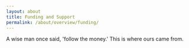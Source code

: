 ```yaml
---
layout: about
title: Funding and Support
permalink: /about/overview/funding/
---
```

A wise man once said, 'follow the money.' This is where ours came from.
